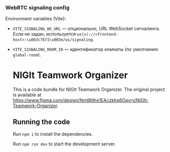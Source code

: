 ### WebRTC signaling config

Environment variables (Vite):

- `VITE_SIGNALING_WS_URL` — опционально, URL WebSocket сигналинга. Если не задан, используется `ws(s)://<frontend-host>:\u003c7671\u003e/ws/signaling`.
- `VITE_SIGNALING_ROOM_ID` — идентификатор комнаты (по умолчанию `global-room`).


  # NIGIt Teamwork Organizer

  This is a code bundle for NIGIt Teamwork Organizer. The original project is available at https://www.figma.com/design/NmtBtths1EAczkhq6Oayry/NIGIt-Teamwork-Organizer.

  ## Running the code

  Run `npm i` to install the dependencies.

  Run `npm run dev` to start the development server.
  